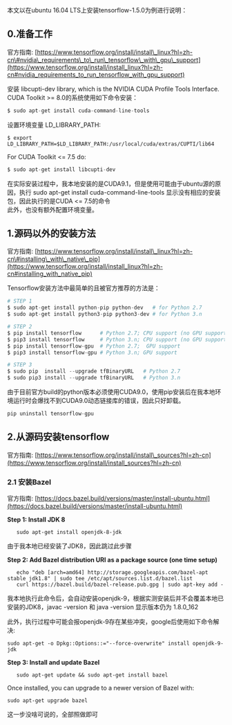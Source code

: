 本文以在ubuntu 16.04 LTS上安装tensorflow-1.5.0为例进行说明：

## **0.准备工作**

官方指南: [https://www.tensorflow.org/install/install\_linux?hl=zh-cn\#nvidia\_requirements\_to\_run\_tensorflow\_with\_gpu\_support](https://www.tensorflow.org/install/install_linux?hl=zh-cn#nvidia_requirements_to_run_tensorflow_with_gpu_support)

安装 libcupti-dev library, which is the NVIDIA CUDA Profile Tools Interface.  
CUDA Toolkit &gt;= 8.0的系统使用如下命令安装：

```python
$ sudo apt-get install cuda-command-line-tools
```

设置环境变量 LD\_LIBRARY\_PATH:

```shell
$ export LD_LIBRARY_PATH=$LD_LIBRARY_PATH:/usr/local/cuda/extras/CUPTI/lib64
```

For CUDA Toolkit &lt;= 7.5 do:

```python
$ sudo apt-get install libcupti-dev
```

在实际安装过程中，我本地安装的是CUDA9.1，但是使用可能由于ubuntu源的原因，执行 sudo apt-get install cuda-command-line-tools 显示没有相应的安装包，因此执行的是CUDA &lt;= 7.5的命令  
此外，也没有额外配置环境变量。

## **1.源码以外的安装方法**

官方指南: [https://www.tensorflow.org/install/install\_linux?hl=zh-cn\#installing\_with\_native\_pip](https://www.tensorflow.org/install/install_linux?hl=zh-cn#installing_with_native_pip)

Tensorflow安装方法中最简单的且被官方推荐的方法是：

```python
# STEP 1
$ sudo apt-get install python-pip python-dev   # for Python 2.7
$ sudo apt-get install python3-pip python3-dev # for Python 3.n

# STEP 2
$ pip install tensorflow      # Python 2.7; CPU support (no GPU support)
$ pip3 install tensorflow     # Python 3.n; CPU support (no GPU support)
$ pip install tensorflow-gpu  # Python 2.7;  GPU support
$ pip3 install tensorflow-gpu # Python 3.n; GPU support

# STEP 3
$ sudo pip  install --upgrade tfBinaryURL   # Python 2.7
$ sudo pip3 install --upgrade tfBinaryURL   # Python 3.n
```

由于目前官方build的python版本必须使用CUDA9.0，使用pip安装后在我本地环境运行时会爆找不到CUDA9.0动态链接库的错误，因此只好卸载。

```python
pip uninstall tensorflow-gpu
```

## **2.从源码安装tensorflow**

官方指南: [https://www.tensorflow.org/install/install\_sources?hl=zh-cn](https://www.tensorflow.org/install/install_sources?hl=zh-cn)

### 2.1 安装Bazel

官方指南: [https://docs.bazel.build/versions/master/install-ubuntu.html](https://docs.bazel.build/versions/master/install-ubuntu.html)

**Step 1: Install JDK 8**

```shell
   sudo apt-get install openjdk-8-jdk
```

由于我本地已经安装了JDK8，因此跳过此步骤

**Step 2: Add Bazel distribution URI as a package source \(one time setup\)**

```shell
   echo "deb [arch=amd64] http://storage.googleapis.com/bazel-apt stable jdk1.8" | sudo tee /etc/apt/sources.list.d/bazel.list
   curl https://bazel.build/bazel-release.pub.gpg | sudo apt-key add -
```

我本地执行此命令后，会自动安装openjdk-9，根据实测安装后并不会覆盖本地已安装的JDK8，javac -version 和 java -version 显示版本仍为 1.8.0\_162

此外，执行过程中可能会报openjdk-9存在某些冲突，google后使用如下命令解决:

```shell
sudo apt-get -o Dpkg::Options::="--force-overwrite" install openjdk-9-jdk
```

**Step 3: Install and update Bazel**

```shell
   sudo apt-get update && sudo apt-get install bazel
```

Once installed, you can upgrade to a newer version of Bazel with:

```shell
sudo apt-get upgrade bazel
```

这一步没啥可说的，全部照做即可

